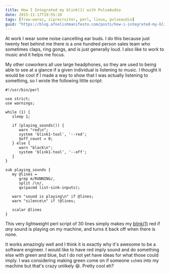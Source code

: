 ```yaml
---
title: How I Integrated my blink(1) with PulseAudio
date: 2015-11-17T19:55:28
tags: [frew-warez, ziprecruiter, perl, linux, pulseaudio]
guid: "https://blog.afoolishmanifesto.com/posts/how-i-integrated-my-blink-1--with-pulseaudio"
---
```

At work I wear some noise cancelling ear buds.  I do this because just twenty
feet behind me there is a one hundred person sales team who sometimes claps,
ring gongs, and is just generally loud.  I also like to work to music and it
helps me focus.

My other coworkers all use large headphones, so they are used to being able to
see at a glance if a given individual is listening to music.  I thought it would
be cool if I made a way to show that I was actually listening to something,
so I wrote the following little script:

```
#!/usr/bin/perl

use strict;
use warnings;

while (1) {
   sleep 1;

   if (playing_sounds()) {
      warn "red\n";
      system 'blink1-tool', '--red';
      $off_count = 0;
   } else {
      warn "black\n";
      system 'blink1-tool', '--off';
   }
}

sub playing_sounds {
   my @lines =
      grep m/RUNNING/,
      split /\n/,
      qx(pacmd list-sink-inputs);

   warn "sound is playing\n" if @lines;
   warn "silence\n" if !@lines;

   scalar @lines
}
```

This very lightweight perl script of 30 lines simply makes my
[blink(1)](http://blink1.thingm.com/) red if *any* sound is playing on my
machine, and turns it back off when there is none.

It works amazingly well and I think it is exactly why it's awesome to be a
software engineer.  I would like to have red imply sound and do something else
with green and blue, but I do not yet have ideas for what those could imply.  I
was considering making green come on if someone `ssh`es into my machine but
that's crazy unlikely 😆.  Pretty cool eh?
